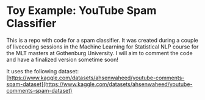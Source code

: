 # Toy Example: YouTube Spam Classifier

This is a repo with code for a spam classifier.
It was created during a couple of livecoding sessions in the Machine Learning for Statistical NLP course for the MLT masters at Gothenburg University.
I will aim to comment the code and have a finalized version sometime soon!

It uses the following dataset:
[https://www.kaggle.com/datasets/ahsenwaheed/youtube-comments-spam-dataset](https://www.kaggle.com/datasets/ahsenwaheed/youtube-comments-spam-dataset)
